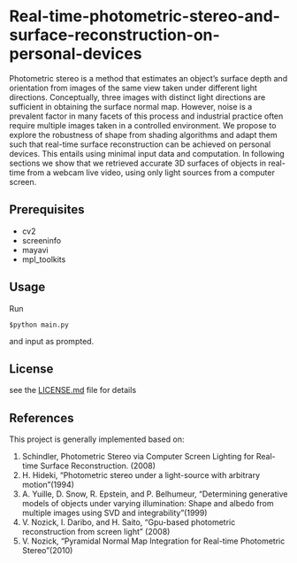 # Real-time-photometric-stereo-and-surface-reconstruction-on-personal-devices

Photometric stereo is a method that estimates an object’s surface depth and orientation from images of the same view taken under different light directions. Conceptually, three images with distinct light directions are sufficient in obtaining the surface normal map. However, noise is a prevalent factor in many facets of this process and industrial practice often require multiple images taken in a controlled environment. We propose to explore the robustness of shape from shading algorithms and adapt them such that real-time surface reconstruction can be achieved on personal devices. This entails using minimal input data and computation. In following sections we show that we retrieved accurate 3D surfaces of objects in real-time from a webcam live video, using only light sources from a computer screen.


## Prerequisites

- cv2
- screeninfo
- mayavi
- mpl_toolkits


## Usage 

Run 
```
$python main.py 
```
and input as prompted.

## License

see the [LICENSE.md](LICENSE.md) file for details

## References 

This project is generally implemented based on:
1. Schindler, Photometric Stereo via Computer Screen Lighting for Real-time Surface Reconstruction. (2008)
2. H. Hideki, “Photometric stereo under a light-source with arbitrary motion”(1994)
3. A. Yuille, D. Snow, R. Epstein, and P. Belhumeur, “Determining generative models of objects under varying
illumination: Shape and albedo from multiple images using SVD and integrability”(1999)
4. V. Nozick, I. Daribo, and H. Saito, “Gpu-based photometric reconstruction from screen light” (2008)
5. V. Nozick, “Pyramidal Normal Map Integration for Real-time Photometric Stereo”(2010)
